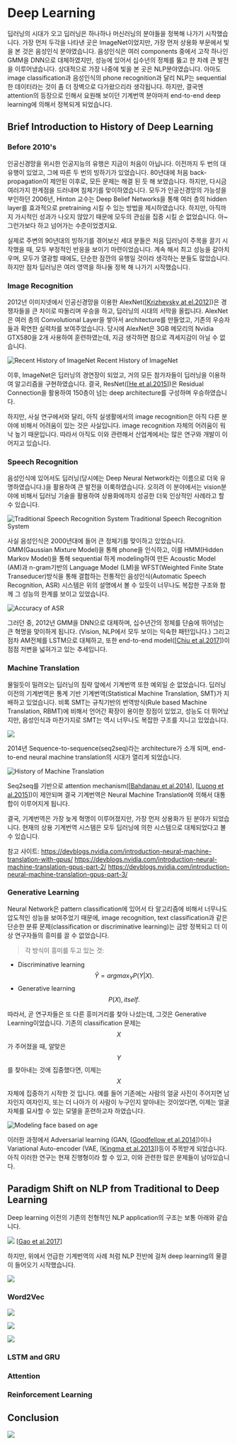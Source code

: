 # Deep Learning

딥러닝의 시대가 오고 딥러닝은 하나하나 머신러닝의 분야들을 정복해 나가기 시작했습니다. 가장 먼저 두각을 나타낸 곳은 ImageNet이었지만, 가장 먼저 상용화 부문에서 빛을 본 것은 음성인식 분야였습니다. 음성인식은 여러 components 중에서 고작 하나인 GMM을 DNN으로 대체하였지만, 성능에 있어서 십수년의 정체를 뚫고 한 차례 큰 발전을 이루어냈습니다. 상대적으로 가장 나중에 빛을 본 곳은 NLP분야였습니다. 아마도 image classification과 음성인식의 phone recognition과 달리 NLP는 sequential한 데이터라는 것이 좀 더 장벽으로 다가왔으리라 생각됩니다. 하지만, 결국엔 attention의 등장으로 인해서 요원해 보이던 기계번역 분야마저 end-to-end deep learning에 의해서 정복되게 되었습니다.

## Brief Introduction to History of Deep Learning

### Before 2010's

인공신경망을 위시한 인공지능의 유행은 지금이 처음이 아닙니다. 이전까지 두 번의 대유행이 있었고, 그에 따른 두 번의 빙하기가 있었습니다. 80년대에 처음 back-propagation이 제안된 이후로, 모든 문제는 해결 된 듯 해 보였습니다. 하지만, 다시금 여러가지 한계점을 드러내며 침체기를 맞이하였습니다. 모두가 인공신경망의 가능성을 부인하던 2006년, Hinton 교수는 Deep Belief Networks을 통해 여러 층의 hidden layer를 효과적으로 pretraining 시킬 수 있는 방법을 제시하였습니다. 하지만, 아직까지 가시적인 성과가 나오지 않았기 때문에 모두의 관심을 집중 시킬 순 없었습니다. 아~ 그런가보다 하고 넘어가는 수준이었겠지요.

실제로 주변의 90년대의 빙하기를 겪어보신 세대 분들은 처음 딥러닝이 주목을 끌기 시작했을 때, 모두 부정적인 반응을 보이기 마련이었습니다. 계속 해서 최고 성능을 갈아치우며, 모두가 열광할 때에도, 단순한 잠깐의 유행일 것이라 생각하는 분들도 많았습니다. 하지만 점차 딥러닝은 여러 영역을 하나둘 정복 해 나가기 시작했습니다.

### Image Recognition

2012년 이미지넷에서 인공신경망을 이용한 AlexNet\(\[[Krizhevsky at el.2012](https://www.cs.toronto.edu/~kriz/imagenet_classification_with_deep_convolutional.pdf)\]\)은 경쟁자들을 큰 차이로 따돌리며 우승을 하고, 딥러닝의 시대의 서막을 올립니다. AlexNet은 여러 층의 Convolutional Layer을 쌓아서 architecture를 만들었고, 기존의 우승자들과 확연한 실력차를 보여주었습니다. 당시에 AlexNet은 3GB 메모리의 Nvidia GTX580을 2개 사용하여 훈련하였는데, 지금 생각하면 참으로 격세지감이 아닐 수 없습니다.

![Recent History of ImageNet](/assets/intro-imagenet.png)
Recent History of ImageNet

이후, ImageNet은 딥러닝의 경연장이 되었고, 거의 모든 참가자들이 딥러닝을 이용하여 알고리즘을 구현하였습니다. 결국, ResNet([[He et al.2015](https://arxiv.org/pdf/1512.03385.pdf)])은 Residual Connection을 활용하여 150층이 넘는 deep architecture를 구성하며 우승하였습니다.

하지만, 사실 연구에서와 달리, 아직 실생활에서의 image recognition은 아직 다른 분야에 비해서 어려움이 있는 것은 사실입니다. image recognition 자체의 어려움이 워낙 높기 때문입니다. 따라서 아직도 이와 관련해서 산업계에서는 많은 연구와 개발이 이어지고 있습니다.

### Speech Recognition

음성인식에 있어서도 딥러닝(당시에는 Deep Neural Network라는 이름으로 더욱 유명하였습니다.)을 활용하여 큰 발전을 이룩하였습니다. 오히려 이 분야에서는 vision분야에 비해서 딥러닝 기술을 활용하여 상용화에까지 성공한 더욱 인상적인 사례라고 할 수 있습니다.

![Traditional Speech Recognition System](https://www.esat.kuleuven.be/psi/spraak/demo/Recog/lvr_scheme.gif)
Traditional Speech Recognition System

사실 음성인식은 2000년대에 들어 큰 정체기를 맞이하고 있었습니다. GMM(Gaussian Mixture Model)을 통해 phone을 인식하고, 이를 HMM(Hidden Markov Model)을 통해 sequential 하게 modeling하여 만든 Acoustic Model (AM)과 n-gram기반의 Language Model (LM)을 WFST(Weighted Finite State Transeducer)방식을 통해 결합하는 전통적인 음성인식(Automatic Speech Recognition, ASR) 시스템은 위의 설명에서 볼 수 있듯이 너무나도 복잡한 구조와 함께 그 성능의 한계를 보이고 있었습니다.

![Accuracy of ASR](https://media.licdn.com/mpr/mpr/AAEAAQAAAAAAAAlTAAAAJDc0OTI3MzkyLTI2MTktNGE2Ni04MmI1LTJkODZhYjdlZWM1MQ.png)

그러던 중, 2012년 GMM을 DNN으로 대체하며, 십수년간의 정체를 단숨에 뛰어넘는 큰 혁명을 맞이하게 됩니다. (Vision, NLP에서 모두 보이는 익숙한 패턴입니다.) 그리고 점차 AM전체를 LSTM으로 대체하고, 또한 end-to-end model([[Chiu et al.2017](https://arxiv.org/pdf/1712.01769.pdf)])이 점점 저변을 넓혀가고 있는 추세입니다.

### Machine Translation

물밀듯이 밀려오는 딥러닝의 침략 앞에서 기계번역 또한 예외일 순 없었습니다. 딥러닝 이전의 기계번역은 통계 기반 기계번역(Statistical Machine Translation, SMT)가 지배하고 있었습니다. 비록 SMT는 규칙기반의 번역방식(Rule based Machine Translation, RBMT)에 비해서 언어간 확장이 용이한 장점이 있었고, 성능도 더 뛰어났지만, 음성인식과 마찬가지로 SMT는 역시 너무나도 복잡한 구조를 지니고 있었습니다. 

![](http://www.kecl.ntt.co.jp/rps/_src/sc1134/innovative_3_1e.jpg)

2014년 Sequence-to-sequence(seq2seq)라는 architecture가 소개 되며, end-to-end neural machine translation의 시대가 열리게 되었습니다. 

![History of Machine Translation](http://iconictranslation.com/wp-content/uploads/2017/06/NMT-Graph-2-a.png)

Seq2seq를 기반으로 attention mechanism([[Bahdanau et al.2014](https://arxiv.org/pdf/1409.0473.pdf)], [[Luong et al.2015](https://arxiv.org/pdf/1508.04025.pdf)])이 제안되며 결국 기계번역은 Neural Machine Translation에 의해서 대통합이 이루어지게 됩니다.

결국, 기계번역은 가장 늦게 혁명이 이루어졌지만, 가장 먼저 상용화가 된 분야가 되었습니다. 현재의 상용 기계번역 시스템은 모두 딥러닝에 의한 시스템으로 대체되었다고 볼 수 있습니다.

참고 사이트: 
https://devblogs.nvidia.com/introduction-neural-machine-translation-with-gpus/
https://devblogs.nvidia.com/introduction-neural-machine-translation-gpus-part-2/
https://devblogs.nvidia.com/introduction-neural-machine-translation-gpus-part-3/

### Generative Learning

Neural Network은 pattern classification에 있어서 타 알고리즘에 비해서 너무나도 압도적인 성능을 보여주었기 때문에, image recognition, text classification과 같은 단순한 분류 문제(classification or discriminative learning)는 금방 정복되고 더 이상 연구자들의 흥미를 끌 수 없었습니다.

> 각 방식이 흥미를 두고 있는 것:
- Discriminative learning
$$
\hat{Y} = argmax_{Y}P(Y|X).
$$
- Generative learning
$$
P(X), itself.
$$

따라서, 곧 연구자들은 또 다른 흥미거리를 찾아 나섰는데, 그것은 Generative Learning이었습니다. 기존의 classification 문제는 $$ X $$가 주어졌을 때, 알맞은 $$ Y $$를 찾아내는 것에 집중했다면, 이제는 $$ X $$ 자체에 집중하기 시작한 것 입니다. 예를 들어 기존에는 사람의 얼굴 사진이 주어지면 남자인지 여자인지, 또는 더 나아가 이 사람이 누구인지 알아내는 것이었다면, 이제는 얼굴 자체를 묘사할 수 있는 모델을 훈련하고자 하였습니다.

![Modeling face based on age](http://www.i-programmer.info/images/stories/News/2017/feb/A/age.jpg)

이러한 과정에서 Adversarial learning (GAN, [[Goodfellow et al.2014](https://arxiv.org/pdf/1406.2661.pdf)])이나 Variational Auto-encoder (VAE, [[Kingma et al.2013](https://arxiv.org/pdf/1312.6114.pdf)])등이 주목받게 되었습니다. 아직 이러한 연구는 현재 진행형이라 할 수 있고, 이와 관련한 많은 문제들이 남아있습니다.

## Paradigm Shift on NLP from Traditional to Deep Learning

Deep learning 이전의 기존의 전형적인 NLP application의 구조는 보통 아래와 같습니다.

![](/assets/intro-traditional-nlp.png)
[[Gao et al.2017](https://www.microsoft.com/en-us/research/wp-content/uploads/2017/07/dl-summer-school-2017.-Jianfeng-Gao.v2.pdf)]



하지만, 위에서 언급한 기계번역의 사례 처럼 NLP 전반에 걸쳐 deep learning의 물결이 들어오기 시작했습니다. 

![](/assets/intro-paradigm-shift.png)



### Word2Vec

![](/assets/intro-word-embedding.png)

![](/assets/intro-word2vec.png)

![](/assets/intro-nlp-symbolic-vs-neural.png)

### LSTM and GRU

### Attention

### Reinforcement Learning

## Conclusion

![](/assets/intro-end-2-end-nlp-deep-learning.png)

